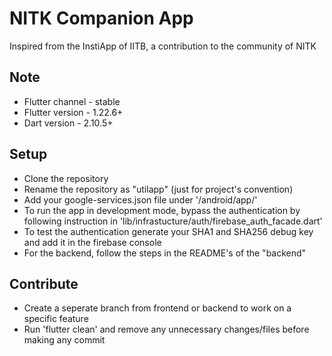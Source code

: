 # NITK Companion App
Inspired from the InstiApp of IITB, a contribution to the community of NITK

## Note
- Flutter channel - stable
- Flutter version - 1.22.6+
- Dart version - 2.10.5+

## Setup
- Clone the repository
- Rename the repository as "utilapp" (just for project's convention)
- Add your google-services.json file under '/android/app/' 
- To run the app in development mode, bypass the authentication by following instruction in 'lib/infrastucture/auth/firebase_auth_facade.dart'
- To test the authentication generate your SHA1 and SHA256 debug key and add it in the firebase console
- For the backend, follow the steps in the README's of the "backend"

## Contribute
- Create a seperate branch from frontend or backend to work on a specific feature
- Run 'flutter clean' and remove any unnecessary changes/files before making any commit